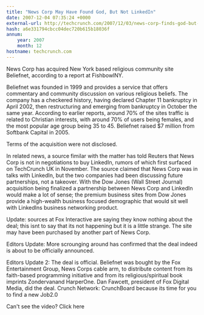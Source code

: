 ```yaml
---
title: "News Corp May Have Found God, But Not LinkedIn"
date: 2007-12-04 07:35:24 +0000
external-url: http://techcrunch.com/2007/12/03/news-corp-finds-god-but-not-linkedin/
hash: a6e331794cbcc04dec720b615b18036f
annum:
    year: 2007
    month: 12
hostname: techcrunch.com
---
```


News Corp has acquired New York based religious community site Beliefnet, according to a report at FishbowlNY.

Beliefnet was founded in 1999 and provides a service that offers commentary and community discussion on various religious beliefs. The company has a checkered history, having declared Chapter 11 bankruptcy in April 2002, then restructuring and emerging from bankruptcy in October the same year. According to earlier reports, around 70% of the sites traffic is related to Christian interests, with around 70% of users being females, and the most popular age group being 35 to 45. Beliefnet raised $7 million from Softbank Capital in 2005.

Terms of the acquisition were not disclosed.

In related news, a source fimilar with the matter has told Reuters that News Corp is not in negotiations to buy LinkedIn, rumors of which first surfaced on TechCrunch UK in November. The source claimed that News Corp was in talks with LinkedIn, but the two companies had been  discussing future partnerships, not a takeover. With the Dow Jones (Wall Street Journal) acquisition being finalized a partnership between News Corp and LinkedIn would make a lot of sense; the premium business sites from Dow Jones provide a high-wealth business focused demographic that would sit well with LinkedIns business networking product.

Update: sources at Fox Interactive are saying they know nothing about the deal; this isnt to say that its not happening but it is a little strange. The site may have been purchased by another part of News Corp.

Editors Update: More scrounging around has confirmed that the deal indeed is about to be officially announced.

Editors Update 2: The deal is official.  Beliefnet was bought by the Fox Entertainment Group, News Corps cable arm, to distribute content from its faith-based programming initiative and from its religious/spiritual book imprints Zondervanand HarperOne.  Dan Fawcett, president of Fox Digital Media, did the deal. 
Crunch Network:  CrunchBoard because its time for you to find a new Job2.0





  
     
      
      
      
    
    
      

    
  
  Can't see the video? Click here
